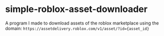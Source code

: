 # simple-roblox-asset-downloader
A program I made to download assets of the roblox marketplace using the domain: `https://assetdelivery.roblox.com/v1/asset/?id={asset_id}`
